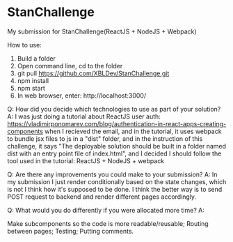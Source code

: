 # StanChallenge
My submission for StanChallenge(ReactJS + NodeJS + Webpack)

How to use:

1. Build a folder
2. Open command line, cd to the folder
3. git pull https://github.com/XBLDev/StanChallenge.git
4. npm install
5. npm start
6. In web browser, enter: http://localhost:3000/

Q: How did you decide which technologies to use as part of your solution?
A: I was just doing a tutorial about ReactJS user auth: https://vladimirponomarev.com/blog/authentication-in-react-apps-creating-components
when I recieved the email, and in the tutorial, it uses webpack to bundle jsx files to js in a "dist" folder, and in the instruction of 
this challenge, it says "The deployable solution should be built in a folder named dist with an entry point file of index.html", and I decided
I should follow the tool used in the tutorial: ReactJS + NodeJS + webpack

Q: Are there any improvements you could make to your submission?
A: In my submission I just render conditionally based on the state changes, which is not I think how it's supposed to be done. I think 
the better way is to send POST request to backend and render different pages accordingly.

Q: What would you do differently if you were allocated more time?
A: 

Make subcomponents so the code is more readable/reusable;
Routing between pages;
Testing;
Putting comments.


